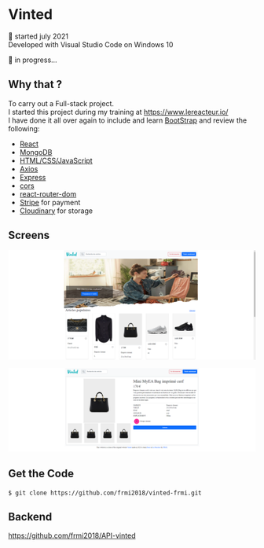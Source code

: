 # Vinted

📅 started july 2021  
Developed with Visual Studio Code on Windows 10  

🔨 in progress...

## Why that ?

To carry out a Full-stack project.  
I started this project during my training at https://www.lereacteur.io/  
I have done it all over again to include and learn [BootStrap](https://getbootstrap.com/) and review the following:

- [React](https://fr.reactjs.org/)
- [MongoDB](https://www.mongodb.com/)
- [HTML/CSS/JavaScript](https://www.w3schools.com/)
- [Axios](https://www.npmjs.com/package/axios)
- [Express](https://www.npmjs.com/package/express)
- [cors](https://www.npmjs.com/package/cors)
- [react-router-dom](https://www.npmjs.com/package/react-router-dom)
- [Stripe](https://stripe.com/fr) for payment
- [Cloudinary](https://cloudinary.com/) for storage

## Screens

![alt text](https://github.com/frmi2018/vinted-frmi/blob/main/vinted1.png)

![alt text](https://github.com/frmi2018/vinted-frmi/blob/main/vinted.png)

## Get the Code

```
$ git clone https://github.com/frmi2018/vinted-frmi.git
```

## Backend

https://github.com/frmi2018/API-vinted
